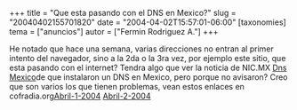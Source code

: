 +++
title = "Que esta pasando con el DNS en Mexico?"
slug = "20040402155701820"
date = "2004-04-02T15:57:01-06:00"
[taxonomies]
tema = ["anuncios"]
autor = ["Fermin Rodriguez A."]
+++

He notado que hace una semana, varias direcciones no entran al primer
intento del navegador, sino a la 2da o la 3ra vez, por ejemplo este
sitio, que esta pasando con el internet?
Tendra algo que ver la noticia de NIC.MX [Dns
Mexico](http://www.nic.mx/es/Noticias_2?NEWS=67)de que instalaron un DNS
en Mexico, pero porque no avisaron?
Creo que son varios los que tienen problemas, vean estos enlaces en
cofradia.org[Abril-1-2004](http://www.cofradia.org/modules.php?name=News&file=article&sid=8815)
[Abril-2-2004](http://www.cofradia.org/modules.php?name=News&file=article&sid=8828)
